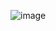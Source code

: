 ![image](https://github.com/Yana0209/BookEcommerce/assets/171087596/bb037514-6cc1-488e-bd56-3be25e488add)
